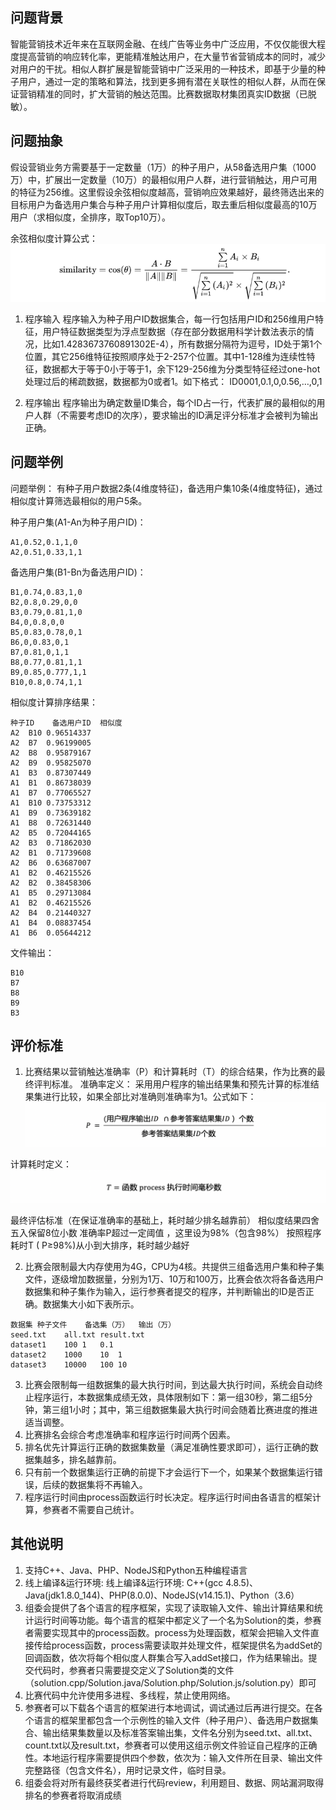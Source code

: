 
## 问题背景
智能营销技术近年来在互联网金融、在线广告等业务中广泛应用，不仅仅能很大程度提高营销的响应转化率，更能精准触达用户，在大量节省营销成本的同时，减少对用户的干扰。相似人群扩展是智能营销中广泛采用的一种技术，即基于少量的种子用户，通过一定的策略和算法，找到更多拥有潜在关联性的相似人群，从而在保证营销精准的同时，扩大营销的触达范围。比赛数据取材集团真实ID数据（已脱敏）。

## 问题抽象
假设营销业务方需要基于一定数量（1万）的种子用户，从58备选用户集（1000万）中，扩展出一定数量（10万）的最相似用户人群，进行营销触达，用户可用的特征为256维。这里假设余弦相似度越高，营销响应效果越好，最终筛选出来的目标用户为备选用户集合与种子用户计算相似度后，取去重后相似度最高的10万用户（求相似度，全排序，取Top10万）。

余弦相似度计算公式：
![余弦相似度计算公式](cosineSimilarity.jpg)

1. 程序输入
程序输入为种子用户ID数据集合，每一行包括用户ID和256维用户特征，用户特征数据类型为浮点型数据（存在部分数据用科学计数法表示的情况，比如1.4283673760891302E-4），所有数据分隔符为逗号，ID处于第1个位置，其它256维特征按照顺序处于2-257个位置。其中1-128维为连续性特征，数据都大于等于0小于等于1，余下129-256维为分类型特征经过one-hot处理过后的稀疏数据，数据都为0或者1。如下格式：
ID0001,0.1,0,0.56,…,0,1

2. 程序输出
程序输出为确定数量ID集合，每个ID占一行，代表扩展的最相似的用户人群（不需要考虑ID的次序），要求输出的ID满足评分标准才会被判为输出正确。


## 问题举例
问题举例： 有种子用户数据2条(4维度特征)，备选用户集10条(4维度特征)，通过相似度计算筛选最相似的用户5条。

种子用户集(A1-An为种子用户ID)：
```
A1,0.52,0.1,1,0
A2,0.51,0.33,1,1
```

备选用户集(B1-Bn为备选用户ID)：
```
B1,0.74,0.83,1,0
B2,0.8,0.29,0,0
B3,0.79,0.81,1,0
B4,0,0.8,0,0
B5,0.83,0.78,0,1
B6,0,0.83,0,1
B7,0.81,0,1,1
B8,0.77,0.81,1,1
B9,0.85,0.777,1,1
B10,0.8,0.74,1,1
```

相似度计算排序结果：
```
种子ID	备选用户ID	相似度
A2	B10	0.96514337
A2	B7	0.96199005
A2	B8	0.95879167
A2	B9	0.95825070
A1	B3	0.87307449
A1	B1	0.86738039
A1	B7	0.77065527
A1	B10	0.73753312
A1	B9	0.73639182
A1	B8	0.72631440
A2	B5	0.72044165
A2	B3	0.71862030
A2	B1	0.71739608
A2	B6	0.63687007
A1	B2	0.46215526
A2	B2	0.38458306
A1	B5	0.29713084
A1	B2	0.46215526
A2	B4	0.21440327
A1	B4	0.08837454
A1	B6	0.05644212
```

文件输出：
```
B10
B7
B8
B9
B3
```

## 评价标准
1. 比赛结果以营销触达准确率（P）和计算耗时（T）的综合结果，作为比赛的最终评判标准。
准确率定义：
采用用户程序的输出结果集和预先计算的标准结果集进行比较，如果全部比对准确则准确率为1。公式如下：
![准确率定义](accuracyFormula.jpg)

计算耗时定义：
![计算耗时定义](computingTime.jpg)

最终评估标准（在保证准确率的基础上，耗时越少排名越靠前）
相似度结果四舍五入保留8位小数
准确率P超过一定阈值 ，这里设为98%（包含98%）
按照程序耗时T ( P≥98%)从小到大排序，耗时越少越好

2. 比赛会限制最大内存使用为4G，CPU为4核。共提供三组备选用户集和种子集文件，逐级增加数据量，分别为1万、10万和100万，比赛会依次将各备选用户数据集和种子集作为输入，运行参赛者提交的程序，并判断输出的ID是否正确。数据集大小如下表所示。
```
数据集	种子文件	备选集（万）	输出（万）
seed.txt	all.txt	result.txt
dataset1	100	1	0.1
dataset2	1000	10	1
dataset3	10000	100	10
```

3. 比赛会限制每一组数据集的最大执行时间，到达最大执行时间，系统会自动终止程序运行，本数据集成绩无效，具体限制如下：第一组30秒，第二组5分钟，第三组1小时；其中，第三组数据集最大执行时间会随着比赛进度的推进适当调整。
4. 比赛排名会综合考虑准确率和程序运行时间两个因素。
5. 排名优先计算运行正确的数据集数量（满足准确性要求即可），运行正确的数据集越多，排名越靠前。
6. 只有前一个数据集运行正确的前提下才会运行下一个，如果某个数据集运行错误，后续的数据集将不再输入。
7. 程序运行时间由process函数运行时长决定。程序运行时间由各语言的框架计算，参赛者不需要自己统计。


## 其他说明
1. 支持C++、Java、PHP、NodeJS和Python五种编程语言
2. 线上编译&运行环境: 线上编译&运行环境: C++(gcc 4.8.5)、Java(jdk1.8.0_144)、PHP(8.0.0)、NodeJS(v14.15.1)、Python（3.6）
3. 组委会提供了各个语言的程序框架，实现了读取输入文件、输出计算结果和统计运行时间等功能。每个语言的框架中都定义了一个名为Solution的类，参赛者需要实现其中的process函数。process为处理函数，框架会把输入文件直接传给process函数，process需要读取并处理文件，框架提供名为addSet的回调函数，依次将每个相似度人群集合写入addSet接口，作为结果输出。提交代码时，参赛者只需要提交定义了Solution类的文件（solution.cpp/Solution.java/Solution.php/Solution.js/solution.py）即可
4. 比赛代码中允许使用多进程、多线程，禁止使用网络。
5. 参赛者可以下载各个语言的框架进行本地调试，调试通过后再进行提交。在各个语言的框架里都包含一个示例性的输入文件（种子用户）、备选用户数据集合、输出结果集数量以及标准答案输出集，文件名分别为seed.txt、all.txt、count.txt以及result.txt，参赛者可以使用这组示例文件验证自己程序的正确性。本地运行程序需要提供四个参数，依次为：输入文件所在目录、输出文件完整路径（包含文件名），用时记录文件，临时目录。
6. 组委会将对所有最终获奖者进行代码review，利用题目、数据、网站漏洞取得排名的参赛者将取消成绩

